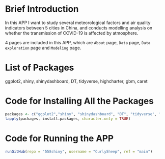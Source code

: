 # Brief Introduction

In this APP I want to study several meteorological factors and air quality indicators between 5 cities in China, and  conducts modelling analysis on whether the transmission of COVID-19 is affected by atmosphere.

4 pages are included in this APP, which are `About` page, `Data` page, `Data exploration` page and `Modeling` page.

# List of Packages

ggplot2, shiny, shinydashboard, DT, tidyverse, highcharter, gbm, caret

# Code for Installing All the Packages

```R
packages <- c("ggplot2","shiny", "shinydashboard", "DT", "tidyverse", "highcharter", "gbm", "caret")
lapply(packages, install.packages, character.only = TRUE)
```

# Code for Running the APP

```R
runGitHub(repo = "558shiny", username = "CurlySheep", ref = "main")
```


